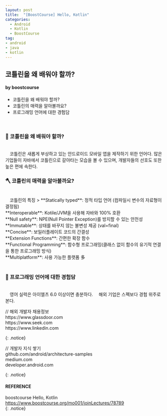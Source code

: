 ```yaml
---
layout: post
title:  "[BoostCourse] Hello, Kotlin"
categories:
  - Android
  - Kotlin
  - BoostCourse
tag:
- android 
- java
- kotlin
---
```


## 코틀린을 왜 배워야 할까?
#### by boostcourse

* 코틀린을 왜 배워야 할까?
* 코틀린의 매력을 알아볼까요?
* 프로그래밍 언어에 대한 경험담

<br>

### 🔑 코틀린을 왜 배워야 할까?
<br>
　코틀린은 새롭게 부상하고 있는 안드로이드 모바일 앱을 제작하기 위한 언어다. 많은 기업들이 자바에서 코틀린으로 갈아타는 모습을 볼 수 있으며, 개발자들의 선호도 또한 높은 편에 속한다.

<br>

### 🪓 코틀린의 매력을 알아볼까요?
<br>
　코틀린의 특징
 > **Statically typed**: 정적 타입 언어 (컴파일시 변수의 자료형이 결정됨) <br> **Interoperable**: Kotile/JVM을 사용해 자바와 100% 호환 <br> **Null safety**: NPE(Null Pointer Exception)를 방지할 수 있는 안전성 <br> **Immutable**: 상태를 바꾸지 않는 불변성 제공 (val=final) <br>
  **Concise**: 보일러플레이트 코드의 간결성 <br> **Extension Functions**: 간편한 확장 함수 <br> **Functional Programming**: 함수형 프로그래밍(클래스 없이 함수의 유기적 연결을 통한 프로그래밍 방식) <br> **Multiplatform**: 사용 가능한 플랫폼 多 <br>

<br>

### 🔨 프로그래밍 언어에 대한 경험담
<br>
　영어 실력은 아이엘츠 6.0 이상이면 충분하다.  
　해외 기업은 스펙보다 경험 위주로 본다.

<p>
// 해외 개발자 채용정보 <br>
https://www.glassdoor.com <br>
https://www.seek.com <br>
https://www.linkedin.com
</p>
{: .notice}

<p>
// 개발자 지식 쌓기 <br>
github.com/android/architecture-samples <br>
medium.com <br>
developer.android.com
</p>
{: .notice}

<br>

#### REFERENCE
boostcourse Hello, Kotlin <br>
https://www.boostcourse.org/mo001/joinLectures/78789 <br>
{: .notice}